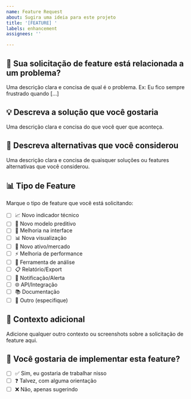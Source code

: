 ```yaml
---
name: Feature Request
about: Sugira uma ideia para este projeto
title: '[FEATURE] '
labels: enhancement
assignees: ''

---
```


## 🚀 Sua solicitação de feature está relacionada a um problema? 

Uma descrição clara e concisa de qual é o problema. Ex: Eu fico sempre frustrado quando [...]

## 💡 Descreva a solução que você gostaria

Uma descrição clara e concisa do que você quer que aconteça.

## 🔄 Descreva alternativas que você considerou

Uma descrição clara e concisa de quaisquer soluções ou features alternativas que você considerou.

## 📊 Tipo de Feature

Marque o tipo de feature que você está solicitando:

- [ ] 📈 Novo indicador técnico
- [ ] 🔮 Novo modelo preditivo
- [ ] 📱 Melhoria na interface
- [ ] 📊 Nova visualização
- [ ] 🎯 Novo ativo/mercado
- [ ] ⚡ Melhoria de performance
- [ ] 🔧 Ferramenta de análise
- [ ] 📋 Relatório/Export
- [ ] 🔔 Notificação/Alerta
- [ ] 🌐 API/Integração
- [ ] 📚 Documentação
- [ ] 🧪 Outro (especifique)

## 📝 Contexto adicional

Adicione qualquer outro contexto ou screenshots sobre a solicitação de feature aqui.

## 💪 Você gostaria de implementar esta feature?

- [ ] ✅ Sim, eu gostaria de trabalhar nisso
- [ ] ❓ Talvez, com alguma orientação
- [ ] ❌ Não, apenas sugerindo
